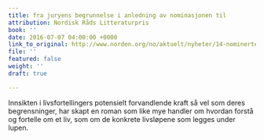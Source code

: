 ```yaml
---
title: fra juryens begrunnelse i anledning av nominasjonen til
attribution: Nordisk Råds Litteraturpris
book: ''
date: 2016-07-07 04:00:00 +0000
link_to_original: http://www.norden.org/no/aktuelt/nyheter/14-nominerte-til-nordisk-raads-litteraturpris-2016
file: ''
featured: false
weight: ''
draft: true

---
```

Innsikten i livsfortellingers potensielt forvandlende kraft så vel som deres begrensninger, har skapt en roman som like mye handler om hvordan forstå og fortelle om et liv, som om de konkrete livsløpene som legges under lupen.